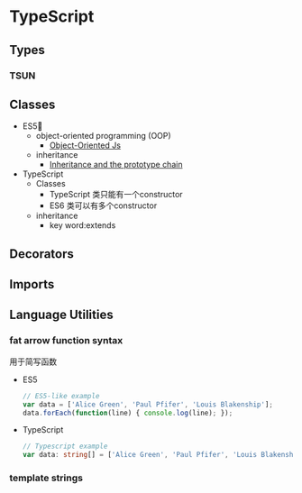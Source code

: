 # TypeScript
## Types
### TSUN

## Classes
* ES5
    * object-oriented programming (OOP) 
        * [Object-Oriented Js](https://developer.mozilla.org/en-US/docs/Learn/JavaScript/Objects)
    * inheritance 
        * [Inheritance and the prototype chain](https://developer.mozilla.org/en-US/docs/Web/JavaScript/Inheritance_and_the_prototype_chain)
* TypeScript
    * Classes
        * TypeScript 类只能有一个constructor
        * ES6 类可以有多个constructor
    * inheritance
        * key word:extends
## Decorators
## Imports
## Language Utilities
### fat arrow function syntax
用于简写函数
* ES5
    ```js
    // ES5-like example
    var data = ['Alice Green', 'Paul Pfifer', 'Louis Blakenship'];
    data.forEach(function(line) { console.log(line); });
    ```
* TypeScript
    ```ts
    // Typescript example
    var data: string[] = ['Alice Green', 'Paul Pfifer', 'Louis Blakenship']; data.forEach( (line) => console.log(line) );
    ```
### template strings